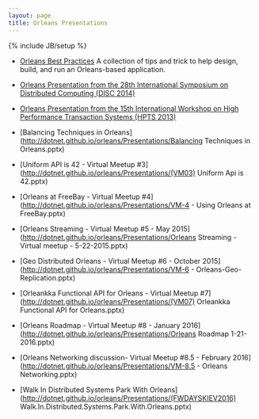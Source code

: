 ```yaml
---
layout: page
title: Orleans Presentations
---
```

{% include JB/setup %}

* [Orleans Best Practices](http://research.microsoft.com/apps/pubs/default.aspx?id=244727) A collection of tips and trick to help design, build, and run an Orleans-based application.

* [Orleans Presentation from the 28th International Symposium on Distributed Computing (DISC 2014)](http://research.microsoft.com/en-US/people/philbe/disckeyotephilbefinal.pdf)

* [Orleans Presentation from the 15th International Workshop on High Performance Transaction Systems (HPTS 2013)](http://www.hpts.ws/papers/2013/Bykov.pdf)

* [Balancing Techniques in Orleans](http://dotnet.github.io/orleans/Presentations/Balancing Techniques in Orleans.pptx)

* [Uniform API is 42 - Virtual Meetup #3](http://dotnet.github.io/orleans/Presentations/(VM03) Uniform Api is 42.pptx)

* [Orleans at FreeBay - Virtual Meetup #4](http://dotnet.github.io/orleans/Presentations/VM-4 - Using Orleans at FreeBay.pptx)

* [Orleans Streaming - Virtual Meetup #5 - May 2015](http://dotnet.github.io/orleans/Presentations/Orleans Streaming - Virtual meetup - 5-22-2015.pptx)

* [Geo Distributed Orleans - Virtual Meetup #6 - October 2015](http://dotnet.github.io/orleans/Presentations/VM-6 - Orleans-Geo-Replication.pptx)

* [Orleankka Functional API for Orleans - Virtual Meetup #7](http://dotnet.github.io/orleans/Presentations/(VM07) Orleankka Functional API for Orleans.pptx)

* [Orleans Roadmap - Virtual Meetup #8 - January 2016](http://dotnet.github.io/orleans/Presentations/Orleans Roadmap 1-21-2016.pptx)

* [Orleans Networking discussion- Virtual Meetup #8.5 - February 2016](http://dotnet.github.io/orleans/Presentations/VM-8.5 - Orleans Networking.pptx)

* [Walk In Distributed Systems Park With Orleans](http://dotnet.github.io/orleans/Presentations/(FWDAYSKIEV2016) Walk.In.Distributed.Systems.Park.With.Orleans.pptx)
